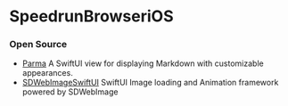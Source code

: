 # SpeedrunBrowseriOS

### Open Source

- [Parma](https://github.com/dasautoooo/Parma) A SwiftUI view for displaying Markdown with customizable appearances.
- [SDWebImageSwiftUI](https://github.com/SDWebImage/SDWebImageSwiftUI) SwiftUI Image loading and Animation framework powered by SDWebImage
